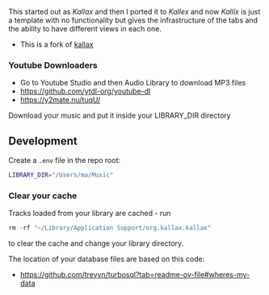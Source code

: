 This started out as _Kallax_ and then I ported it to _Kallex_ and now _Kallix_ is just a template with no functionality but gives the infrastructure of the tabs and the ability to have different views in each one.

- This is a fork of [kallax](https://github.com/Ben-Wormald/kallax)

### Youtube Downloaders

- Go to Youtube Studio and then Audio Library to download MP3 files
- https://github.com/ytdl-org/youtube-dl
- https://y2mate.nu/tuqU/

Download your music and put it inside your LIBRARY_DIR directory

## Development

Create a `.env` file in the repo root:

```sh
LIBRARY_DIR="/Users/ma/Music"
```

### Clear your cache

Tracks loaded from your library are cached - run

```rust
rm -rf "~/Library/Application Support/org.kallax.kallax"
```

to clear the cache and change your library directory.

The location of your database files are based on this code:

- https://github.com/trevyn/turbosql?tab=readme-ov-file#wheres-my-data
